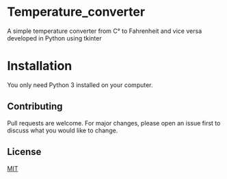 # Temperature_converter

A simple temperature converter from C° to Fahrenheit and vice versa developed in Python using tkinter

# Installation

You only need Python 3 installed on your computer.

## Contributing

Pull requests are welcome. For major changes, please open an issue first to discuss what you would like to change.

## License

[MIT](https://choosealicense.com/licenses/mit/)
